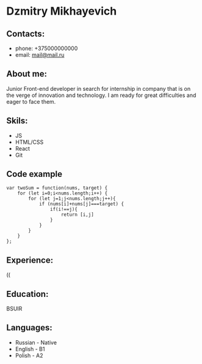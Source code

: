 # Dzmitry Mikhayevich


## Contacts:
* phone: +375000000000
* email: mail@mail.ru



## About me:
Junior Front-end developer in search for internship in company that is on the verge of innovation and technology. I am ready for great difficulties and eager to face them.



## Skils:
* JS
* HTML/CSS
* React
* Git



## Code example 

```
var twoSum = function(nums, target) {
    for (let i=0;i<nums.length;i++) {
        for (let j=1;j<nums.length;j++){
            if (nums[i]+nums[j]===target) {
                if(i!==j){
                    return [i,j]
                } 
            }
        }
    }
};
```


## Experience:
((



## Education:
BSUIR



## Languages:

* Russian - Native
* English - B1
* Polish - A2
